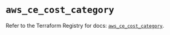 # `aws_ce_cost_category`

Refer to the Terraform Registry for docs: [`aws_ce_cost_category`](https://registry.terraform.io/providers/hashicorp/aws/5.80.0/docs/resources/ce_cost_category).
